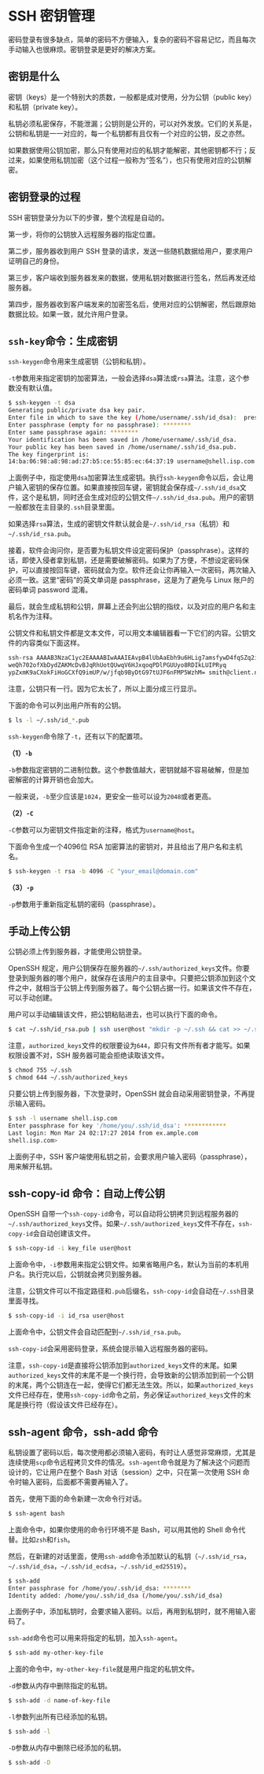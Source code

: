 # SSH 密钥管理

密码登录有很多缺点，简单的密码不方便输入，复杂的密码不容易记忆，而且每次手动输入也很麻烦。密钥登录是更好的解决方案。

## 密钥是什么

密钥（keys）是一个特别大的质数，一般都是成对使用，分为公钥（public key）和私钥（private key）。

私钥必须私密保存，不能泄漏；公钥则是公开的，可以对外发放。它们的关系是，公钥和私钥是一一对应的，每一个私钥都有且仅有一个对应的公钥，反之亦然。

如果数据使用公钥加密，那么只有使用对应的私钥才能解密，其他密钥都不行；反过来，如果使用私钥加密（这个过程一般称为“签名”），也只有使用对应的公钥解密。

## 密钥登录的过程

SSH 密钥登录分为以下的步骤，整个流程是自动的。

第一步，将你的公钥放入远程服务器的指定位置。

第二步，服务器收到用户 SSH 登录的请求，发送一些随机数据给用户，要求用户证明自己的身份。

第三步，客户端收到服务器发来的数据，使用私钥对数据进行签名，然后再发还给服务器。

第四步，服务器收到客户端发来的加密签名后，使用对应的公钥解密，然后跟原始数据比较。如果一致，就允许用户登录。

## `ssh-key`命令：生成密钥

`ssh-keygen`命令用来生成密钥（公钥和私钥）。

`-t`参数用来指定密钥的加密算法，一般会选择`dsa`算法或`rsa`算法。注意，这个参数没有默认值。

```bash
$ ssh-keygen -t dsa
Generating public/private dsa key pair.
Enter file in which to save the key (/home/username/.ssh/id_dsa):  press ENTER
Enter passphrase (empty for no passphrase): ********
Enter same passphrase again: ********
Your identification has been saved in /home/username/.ssh/id_dsa.
Your public key has been saved in /home/username/.ssh/id_dsa.pub.
The key fingerprint is:
14:ba:06:98:a8:98:ad:27:b5:ce:55:85:ec:64:37:19 username@shell.isp.com
```

上面例子中，指定使用`dsa`加密算法生成密钥。执行`ssh-keygen`命令以后，会让用户输入密钥的保存位置。如果直接按回车键，密钥就会保存成`~/.ssh/id_dsa`文件，这个是私钥，同时还会生成对应的公钥文件`~/.ssh/id_dsa.pub`。用户的密钥一般都放在主目录的`.ssh`目录里面。

如果选择`rsa`算法，生成的密钥文件默认就会是`~/.ssh/id_rsa`（私钥）和`~/.ssh/id_rsa.pub`。

接着，软件会询问你，是否要为私钥文件设定密码保护（passphrase）。这样的话，即使入侵者拿到私钥，还是需要破解密码。如果为了方便，不想设定密码保护，可以直接按回车键，密码就会为空。软件还会让你再输入一次密码，两次输入必须一致。这里“密码”的英文单词是 passphrase，这是为了避免与 Linux 账户的密码单词 password 混淆。

最后，就会生成私钥和公钥，屏幕上还会列出公钥的指纹，以及对应的用户名和主机名作为注释。

公钥文件和私钥文件都是文本文件，可以用文本编辑器看一下它们的内容。公钥文件的内容类似下面这样。

```bash
ssh-rsa AAAAB3NzaC1yc2EAAAABIwAAAIEAvpB4lUbAaEbh9u6HLig7amsfywD4fqSZq2ikACIUBn3GyRPfeF93l/
weQh702ofXbDydZAKMcDvBJqRhUotQUwqV6HJxqoqPDlPGUUyo8RDIkLUIPRyq
ypZxmK9aCXokFiHoGCXfQ9imUP/w/jfqb9ByDtG97tUJF6nFMP5WzhM= smith@client.net
```

注意，公钥只有一行。因为它太长了，所以上面分成三行显示。

下面的命令可以列出用户所有的公钥。

```bash
$ ls -l ~/.ssh/id_*.pub
```

`ssh-keygen`命令除了`-t`，还有以下的配置项。

**（1）`-b`**

`-b`参数指定密钥的二进制位数。这个参数值越大，密钥就越不容易破解，但是加密解密的计算开销也会加大。

一般来说，`-b`至少应该是`1024`，更安全一些可以设为`2048`或者更高。

**（2）`-C`**

`-C`参数可以为密钥文件指定新的注释，格式为`username@host`。

下面命令生成一个4096位 RSA 加密算法的密钥对，并且给出了用户名和主机名。

```bash
$ ssh-keygen -t rsa -b 4096 -C "your_email@domain.com"
```

**（3）`-p`**

`-p`参数用于重新指定私钥的密码（passphrase）。

## 手动上传公钥

公钥必须上传到服务器，才能使用公钥登录。

OpenSSH 规定，用户公钥保存在服务器的`~/.ssh/authorized_keys`文件。你要登录到服务器的哪个用户，就保存在该用户的主目录中。只要把公钥添加到这个文件之中，就相当于公钥上传到服务器了。每个公钥占据一行。如果该文件不存在，可以手动创建。

用户可以手动编辑该文件，把公钥粘贴进去，也可以执行下面的命令。

```bash
$ cat ~/.ssh/id_rsa.pub | ssh user@host "mkdir -p ~/.ssh && cat >> ~/.ssh/authorized_keys"
```

注意，`authorized_keys`文件的权限要设为`644`，即只有文件所有者才能写。如果权限设置不对，SSH 服务器可能会拒绝读取该文件。

```bash
$ chmod 755 ~/.ssh
$ chmod 644 ~/.ssh/authorized_keys
```

只要公钥上传到服务器，下次登录时，OpenSSH 就会自动采用密钥登录，不再提示输入密码。

```bash
$ ssh -l username shell.isp.com
Enter passphrase for key '/home/you/.ssh/id_dsa': ************
Last login: Mon Mar 24 02:17:27 2014 from ex.ample.com
shell.isp.com>
```

上面例子中，SSH 客户端使用私钥之前，会要求用户输入密码（passphrase），用来解开私钥。

## ssh-copy-id 命令：自动上传公钥

OpenSSH 自带一个`ssh-copy-id`命令，可以自动将公钥拷贝到远程服务器的`~/.ssh/authorized_keys`文件。如果`~/.ssh/authorized_keys`文件不存在，`ssh-copy-id`会自动创建该文件。

```bash
$ ssh-copy-id -i key_file user@host
```

上面命令中，`-i`参数用来指定公钥文件。如果省略用户名，默认为当前的本机用户名。执行完以后，公钥就会拷贝到服务器。

注意，公钥文件可以不指定路径和`.pub`后缀名，`ssh-copy-id`会自动在`~/.ssh`目录里面寻找。

```bash
$ ssh-copy-id -i id_rsa user@host
```

上面命令中，公钥文件会自动匹配到`~/.ssh/id_rsa.pub`。

`ssh-copy-id`会采用密码登录，系统会提示输入远程服务器的密码。

注意，`ssh-copy-id`是直接将公钥添加到`authorized_keys`文件的末尾。如果`authorized_keys`文件的末尾不是一个换行符，会导致新的公钥添加到前一个公钥的末尾，两个公钥连在一起，使得它们都无法生效。所以，如果`authorized_keys`文件已经存在，使用`ssh-copy-id`命令之前，务必保证`authorized_keys`文件的末尾是换行符（假设该文件已经存在）。

## ssh-agent 命令，ssh-add 命令

私钥设置了密码以后，每次使用都必须输入密码，有时让人感觉非常麻烦，尤其是连续使用`scp`命令远程拷贝文件的情况。`ssh-agent`命令就是为了解决这个问题而设计的，它让用户在整个 Bash 对话（session）之中，只在第一次使用 SSH 命令时输入密码，后面都不需要再输入了。

首先，使用下面的命令新建一次命令行对话。

```bash
$ ssh-agent bash
```

上面命令中，如果你使用的命令行环境不是 Bash，可以用其他的 Shell 命令代替。比如`zsh`和`fish`。

然后，在新建的对话里面，使用`ssh-add`命令添加默认的私钥（`~/.ssh/id_rsa`，`~/.ssh/id_dsa`，`~/.ssh/id_ecdsa`，`~/.ssh/id_ed25519`）。

```bash
$ ssh-add
Enter passphrase for /home/you/.ssh/id_dsa: ********
Identity added: /home/you/.ssh/id_dsa (/home/you/.ssh/id_dsa)
```

上面例子中，添加私钥时，会要求输入密码。以后，再用到私钥时，就不用输入密码了。

`ssh-add`命令也可以用来将指定的私钥，加入`ssh-agent`。

```bash
$ ssh-add my-other-key-file
```

上面的命令中，`my-other-key-file`就是用户指定的私钥文件。

`-d`参数从内存中删除指定的私钥。

```bash
$ ssh-add -d name-of-key-file
```

`-l`参数列出所有已经添加的私钥。

```bash
$ ssh-add -l
```

`-D`参数从内存中删除已经添加的私钥。

```bash
$ ssh-add -D
```


